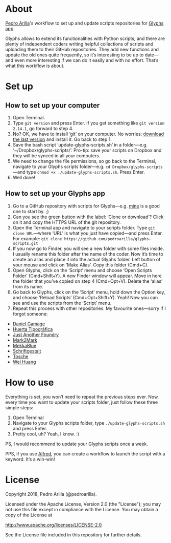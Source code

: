 # About

[Pedro Arilla](http://pedroarilla.com)'s workflow to set up and update scripts repositories for [Glyphs app](http://glyphsapp.com/).

Glyphs allows to extend its functionalities with Python scripts; and there are plenty of independent coders writing helpful collections of scripts and uploading them to their GitHub repositories. They add new functions and update the old ones quite frequently, so it’s interesting to be up to date—and even more interesting if we can do it easily and with no effort. That’s what this workflow is about.

# Set up

## How to set up your computer

1. Open Terminal.
2. Type `git version` and press Enter. If you get something like `git version 2.14.1`, go forward to step 4.
3. No? OK, we have to install ‘git’ on your computer. No worries: [download the last version](https://sourceforge.net/projects/git-osx-installer/files/) and install it. Go back to step 1.
4. Save the bash script ‘update-glyphs-scripts.sh’ in a folder—e.g. ‘~/Dropbox/glyphs-scripts/’. Pro-tip: save your scripts on Dropbox and they will be synced in all your computers.
5. We need to change the file permissions, so go back to the Terminal, navigate to your Glyphs scripts folder—e.g. `cd Dropbox/glyphs-scripts`—and type `chmod +x ./update-glyphs-scripts.sh`. Press Enter.
6. Well done!

## How to set up your Glyphs app

1. Go to a GitHub repository with scripts for Glyphs—e.g. [mine](https://github.com/pedroarilla/glyphs-scripts) is a good one to start by. ;)
2. Can you see the green button with the label: ‘Clone or download’? Click on it and copy the HTTPS URL of the git repository.
3. Open the Terminal app and navigate to your scripts folder. Type `git clone URL`—where ‘URL’ is what you just have copied—and press Enter. For example: `git clone https://github.com/pedroarilla/glyphs-scripts.git`
4. If you now go to Finder, you will see a new folder with some files inside. I usually rename this folder after the name of the coder. Now it’s time to create an alias and place it into the actual Glyphs folder. Left button of your mouse and click on ‘Make Alias’. Copy this folder (Cmd+C).
5. Open Glyphs, click on the ‘Script’ menu and choose ‘Open Scripts Folder’ (Cmd+Shift+Y). A new Finder window will appear. Move in here the folder that you’ve copied on step 4 (Cmd+Opt+V). Delete the ‘alias’ from its name.
6. Go back to Glyphs, click on the ‘Script’ menu, hold down the Option key, and choose ‘Reload Scripts’ (Cmd+Opt+Shift+Y). Yeah! Now you can see and use the scripts from the ‘Script’ menu.
7. Repeat this process with other repositories. My favourite ones—sorry if I forgot someone:
  * [Daniel Gamage](https://github.com/danielgamage/Glyphs-Scripts)
  * [Huerta Tipográfica](https://github.com/huertatipografica/huertatipografica-scripts)
  * [Just Another Foundry](https://github.com/justanotherfoundry/freemix-glyphsapp)
  * [Mark2Mark](https://github.com/Mark2Mark/Glyphsapp-Scripts)
  * [MekkaBlue](https://github.com/mekkablue/Glyphs-Scripts)
  * [Schriftgestalt](https://github.com/schriftgestalt/Glyphs-Scripts)
  * [Tosche](https://github.com/Tosche/Glyphs-Scripts)
  * [Wei Huang](https://github.com/weiweihuanghuang/wei-glyphs-scripts)

# How to use

Everything is set, you won’t need to repeat the previous steps ever. Now, every time you want to update your scripts folder, just follow these three simple steps:

1. Open Terminal
2. Navigate to your Glyphs scripts folder, type `./update-glyphs-scripts.sh` and press Enter.
3. Pretty cool, uh? Yeah, I know. :)

PS, I would recommend to update your Glyphs scripts once a week.

PPS, if you use [Alfred](https://www.alfredapp.com/), you can create a workflow to launch the script with a keyword. It’s a win-win!

# License

Copyright 2018, Pedro Arilla (@pedroarilla).

Licensed under the Apache License, Version 2.0 (the "License");
you may not use this file except in compliance with the License.
You may obtain a copy of the License at

http://www.apache.org/licenses/LICENSE-2.0

See the License file included in this repository for further details.
